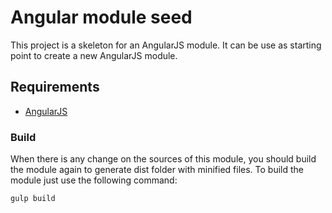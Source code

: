 Angular module seed
======================
This project is a skeleton for an AngularJS module. It can be use as starting point to create a new AngularJS module. 

## Requirements

- [AngularJS](https://angularjs.org/)

### Build
When there is any change on the sources of this module, you should build the module again to generate dist folder with minified files.
To build the module just use the following command:

`gulp build`
